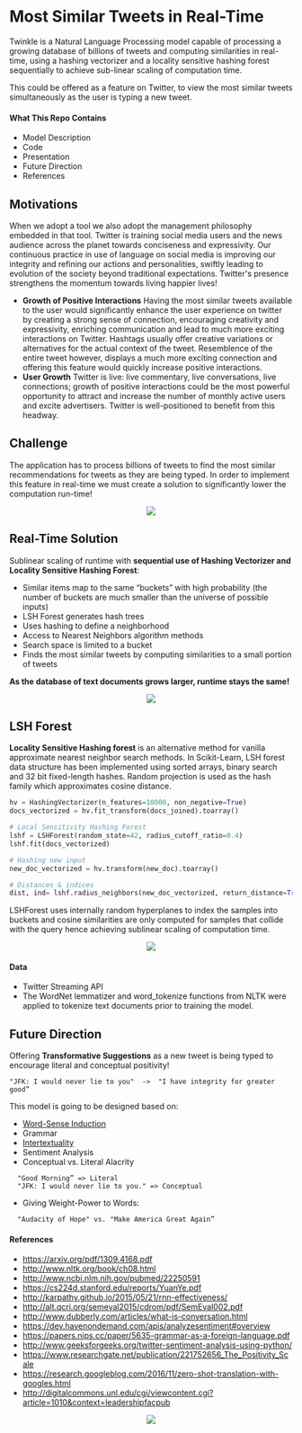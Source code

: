 # Most Similar Tweets in Real-Time

Twinkle is a Natural Language Processing model capable of processing a growing database of billions of tweets and computing similarities in real-time, using a hashing vectorizer and a locality sensitive hashing forest sequentially to achieve sub-linear scaling of computation time.

This could be offered as a feature on Twitter, to view the most similar tweets simultaneously as the user is typing a new tweet.

#### What This Repo Contains

- Model Description
- Code
- Presentation
- Future Direction
- References

## Motivations

When we adopt a tool we also adopt the management philosophy embedded in that tool. Twitter is training social media users and the news audience across the planet towards conciseness and expressivity. Our continuous practice in use of language on social media is improving our integrity and refining our actions and personalities, swiftly leading to evolution of the society beyond traditional expectations. Twitter's presence strengthens the momentum towards living happier lives!

- **Growth of Positive Interactions** Having the most similar tweets available to the user would significantly enhance the user experience on twitter by creating a strong sense of connection, encouraging creativity and expressivity, enriching communication and lead to much more exciting interactions on Twitter. Hashtags usually offer creative variations or alternatives for the actual context of the tweet. Resemblence of the entire tweet however, displays a much more exciting connection and offering this feature would quickly increase positive interactions.
- **User Growth** Twitter is live: live commentary, live conversations, live connections; growth of positive interactions could be the most powerful opportunity to attract and increase the number of monthly active users and excite advertisers. Twitter is well-positioned to benefit from this headway.


 <!--<div align="center"><img src="https://github.com/minoobeyzavi/Twinkle/blob/master/APP/static/img/TwitterStats.png"></div>-->

## Challenge

The application has to process billions of tweets to find the most similar recommendations for tweets as they are being typed. In order to implement this feature in real-time we must create a solution to significantly lower the computation run-time!

<div align="center"><img src="https://github.com/minoobeyzavi/Twinkle/blob/master/APP/static/img/Twinkle.png"></div>


## Real-Time Solution

Sublinear scaling of runtime with <b>sequential use of Hashing Vectorizer and Locality Sensitive Hashing Forest</b>:
- Similar items map to the same “buckets” with high probability (the number of buckets are much smaller than the universe of possible inputs)
- LSH Forest generates hash trees
- Uses hashing to define a neighborhood
- Access to Nearest Neighbors algorithm methods
- Search space is limited to a bucket
- Finds the most similar tweets by computing similarities to a small portion of tweets

<b>As the database of text documents grows larger, runtime stays the same!</b>

<div align="center"><img src=https://github.com/minoobeyzavi/Twinkle/blob/master/APP/static/img/Solution.png></div>

## LSH Forest
<b>Locality Sensitive Hashing forest</b> is an alternative method for vanilla approximate nearest neighbor search methods. In Scikit-Learn, LSH forest data structure has been implemented using sorted arrays, binary search and 32 bit fixed-length hashes. Random projection is used as the hash family which approximates cosine distance.

```python
hv = HashingVectorizer(n_features=10000, non_negative=True)
docs_vectorized = hv.fit_transform(docs_joined).toarray()

# Local Sensitivity Hashing Forest
lshf = LSHForest(random_state=42, radius_cutoff_ratio=0.4)
lshf.fit(docs_vectorized)

# Hashing new input
new_doc_vectorized = hv.transform(new_doc).toarray()

# Distances & indices
dist, ind= lshf.radius_neighbors(new_doc_vectorized, return_distance=True)
```

LSHForest uses internally random hyperplanes to index the samples into buckets and cosine similarities are only computed for samples that collide with the query hence achieving sublinear scaling of computation time.


<div align="center"><img src=https://github.com/minoobeyzavi/Twinkle/blob/master/APP/static/img/screenshot01.png></div>

#### Data

- Twitter Streaming API
- The WordNet lemmatizer and word_tokenize functions from NLTK were applied to tokenize text documents prior to training the model.

## Future Direction

Offering <b>Transformative Suggestions</b> as a new tweet is being typed to encourage literal and conceptual positivity!
```
"JFK: I would never lie to you"  ->  "I have integrity for greater good”
```
This model is going to be designed based on:
  * <a href="https://en.wikipedia.org/wiki/Word-sense_induction">Word-Sense Induction</a>
  * Grammar
  * <a href="https://en.wikipedia.org/wiki/Intertextuality">Intertextuality</a>
  * Sentiment Analysis
  * Conceptual vs. Literal Alacrity</br>
```
  "Good Morning” => Literal
  "JFK: I would never lie to you." => Conceptual
```
  * Giving Weight-Power to Words:</br>
```
  "Audacity of Hope" vs. "Make America Great Again”
```

#### References

* https://arxiv.org/pdf/1309.4168.pdf
* http://www.nltk.org/book/ch08.html
* http://www.ncbi.nlm.nih.gov/pubmed/22250591
* https://cs224d.stanford.edu/reports/YuanYe.pdf
* http://karpathy.github.io/2015/05/21/rnn-effectiveness/
* http://alt.qcri.org/semeval2015/cdrom/pdf/SemEval002.pdf
* http://www.dubberly.com/articles/what-is-conversation.html
* https://dev.havenondemand.com/apis/analyzesentiment#overview
* https://papers.nips.cc/paper/5635-grammar-as-a-foreign-language.pdf
* http://www.geeksforgeeks.org/twitter-sentiment-analysis-using-python/
* https://www.researchgate.net/publication/221752656_The_Positivity_Scale
* https://research.googleblog.com/2016/11/zero-shot-translation-with-googles.html
* http://digitalcommons.unl.edu/cgi/viewcontent.cgi?article=1010&context=leadershipfacpub

<div align="center"><img src=https://github.com/minoobeyzavi/Twinkle/blob/master/APP/static/img/Twitter.png></div>
